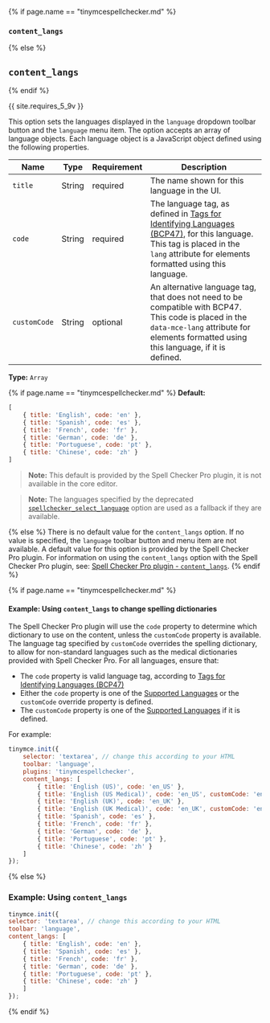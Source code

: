{% if page.name == "tinymcespellchecker.md" %}
### `content_langs`
{% else %}
## `content_langs`
{% endif %}

{{ site.requires_5_9v }}

This option sets the languages displayed in the `language` dropdown toolbar button and the `language` menu item. The option accepts an array of language objects. Each language object is a JavaScript object defined using the following properties.

| Name | Type | Requirement | Description |
| ---- | ---- | ----------- | ----------- |
| `title` | String | required | The name shown for this language in the UI. |
| `code` | String | required | The language tag, as defined in [Tags for Identifying Languages (BCP47)](https://www.ietf.org/rfc/bcp/bcp47.txt), for this language. This tag is placed in the `lang` attribute for elements formatted using this language. |
| `customCode` | String | optional | An alternative language tag, that does not need to be compatible with BCP47. This code is placed in the `data-mce-lang` attribute for elements formatted using this language, if it is defined. |

**Type:** `Array`

{% if page.name == "tinymcespellchecker.md" %}
**Default:**

```js
[
    { title: 'English', code: 'en' },
    { title: 'Spanish', code: 'es' },
    { title: 'French', code: 'fr' },
    { title: 'German', code: 'de' },
    { title: 'Portuguese', code: 'pt' },
    { title: 'Chinese', code: 'zh' }
]
```

> **Note:** This default is provided by the Spell Checker Pro plugin, it is not available in the core editor.

> **Note:** The languages specified by the deprecated [`spellchecker_select_language`](#spellchecker_select_language) option are used as a fallback if they are available.

{% else %}
There is no default value for the `content_langs` option. If no value is specified, the `language` toolbar button and menu item are not available. A default value for this option is provided by the Spell Checker Pro plugin. For information on using the `content_langs` option with the Spell Checker Pro plugin, see: [Spell Checker Pro plugin - `content_langs`]({{site.baseurl}}/plugins/premium/tinymcespellchecker/#content_langs).
{% endif %}

{% if page.name == "tinymcespellchecker.md" %}
#### Example: Using `content_langs` to change spelling dictionaries

The Spell Checker Pro plugin will use the `code` property to determine which dictionary to use on the content, unless the `customCode` property is available. The language tag specified by `customCode` overrides the spelling dictionary, to allow for non-standard languages such as the medical dictionaries provided with Spell Checker Pro. For all languages, ensure that:

- The `code` property is valid language tag, according to [Tags for Identifying Languages (BCP47)](https://www.ietf.org/rfc/bcp/bcp47.txt)
- Either the `code` property is one of the [Supported Languages](#supportedlanguages) or the `customCode` override property is defined.
- The `customCode` property is one of the [Supported Languages](#supportedlanguages) if it is defined.

For example:

```js
tinymce.init({
    selector: 'textarea', // change this according to your HTML
    toolbar: 'language',
    plugins: 'tinymcespellchecker',
    content_langs: [
        { title: 'English (US)', code: 'en_US' },
        { title: 'English (US Medical)', code: 'en_US', customCode: 'en_US-medical' },
        { title: 'English (UK)', code: 'en_UK' },
        { title: 'English (UK Medical)', code: 'en_UK', customCode: 'en_UK-medical' },
        { title: 'Spanish', code: 'es' },
        { title: 'French', code: 'fr' },
        { title: 'German', code: 'de' },
        { title: 'Portuguese', code: 'pt' },
        { title: 'Chinese', code: 'zh' }
    ]
});
```
{% else %}
### Example: Using `content_langs`

```js
tinymce.init({
selector: 'textarea', // change this according to your HTML
toolbar: 'language',
content_langs: [
    { title: 'English', code: 'en' },
    { title: 'Spanish', code: 'es' },
    { title: 'French', code: 'fr' },
    { title: 'German', code: 'de' },
    { title: 'Portuguese', code: 'pt' },
    { title: 'Chinese', code: 'zh' }
    ]
});
```
{% endif %}
